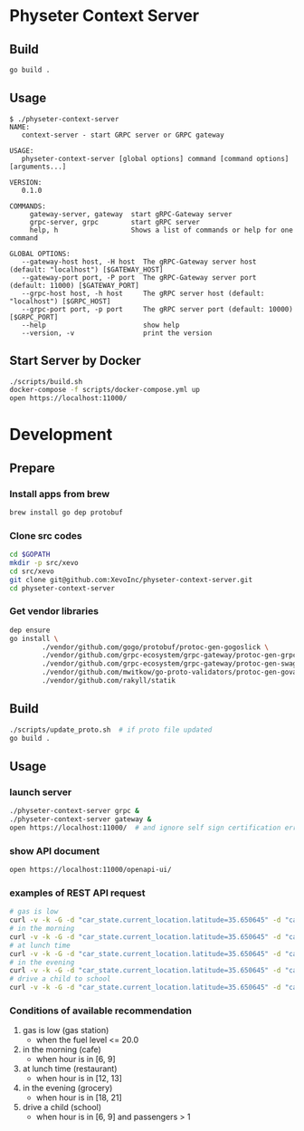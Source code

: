 # Physeter Context Server

## Build

```sh
go build .
```

## Usage

```
$ ./physeter-context-server
NAME:
   context-server - start GRPC server or GRPC gateway

USAGE:
   physeter-context-server [global options] command [command options] [arguments...]

VERSION:
   0.1.0

COMMANDS:
     gateway-server, gateway  start gRPC-Gateway server
     grpc-server, grpc        start gRPC server
     help, h                  Shows a list of commands or help for one command

GLOBAL OPTIONS:
   --gateway-host host, -H host  The gRPC-Gateway server host (default: "localhost") [$GATEWAY_HOST]
   --gateway-port port, -P port  The gRPC-Gateway server port (default: 11000) [$GATEWAY_PORT]
   --grpc-host host, -h host     The gRPC server host (default: "localhost") [$GRPC_HOST]
   --grpc-port port, -p port     The gRPC server port (default: 10000) [$GRPC_PORT]
   --help                        show help
   --version, -v                 print the version
```

## Start Server by Docker

```sh
./scripts/build.sh
docker-compose -f scripts/docker-compose.yml up
open https://localhost:11000/
```

# Development

## Prepare

### Install apps from brew

```sh
brew install go dep protobuf
```

### Clone src codes

```sh
cd $GOPATH
mkdir -p src/xevo
cd src/xevo
git clone git@github.com:XevoInc/physeter-context-server.git
cd physeter-context-server
```

### Get vendor libraries

```sh
dep ensure
go install \
        ./vendor/github.com/gogo/protobuf/protoc-gen-gogoslick \
        ./vendor/github.com/grpc-ecosystem/grpc-gateway/protoc-gen-grpc-gateway \
        ./vendor/github.com/grpc-ecosystem/grpc-gateway/protoc-gen-swagger \
        ./vendor/github.com/mwitkow/go-proto-validators/protoc-gen-govalidators \
        ./vendor/github.com/rakyll/statik
```

## Build

```sh
./scripts/update_proto.sh  # if proto file updated
go build .
```

## Usage

### launch server

```sh
./physeter-context-server grpc &
./physeter-context-server gateway &
open https://localhost:11000/  # and ignore self sign certification error
```

### show API document

```sh
open https://localhost:11000/openapi-ui/
```

### examples of REST API request

```sh
# gas is low
curl -v -k -G -d "car_state.current_location.latitude=35.650645" -d "car_state.current_location.longitude=139.710048" -d "car_state.fuel_level_percentage=10" --data-urlencode "time=2018-05-01T12:30:00+09:00" "https://localhost:11000/api/v1/recommends"
# in the morning
curl -v -k -G -d "car_state.current_location.latitude=35.650645" -d "car_state.current_location.longitude=139.710048" -d "car_state.fuel_level_percentage=50" --data-urlencode "time=2018-05-01T07:30:00+09:00" "https://localhost:11000/api/v1/recommends"
# at lunch time
curl -v -k -G -d "car_state.current_location.latitude=35.650645" -d "car_state.current_location.longitude=139.710048" -d "car_state.fuel_level_percentage=50" --data-urlencode "time=2018-05-01T12:30:00+09:00" "https://localhost:11000/api/v1/recommends"
# in the evening
curl -v -k -G -d "car_state.current_location.latitude=35.650645" -d "car_state.current_location.longitude=139.710048" -d "car_state.fuel_level_percentage=50" --data-urlencode "time=2018-05-01T19:00:00+09:00" "https://localhost:11000/api/v1/recommends"
# drive a child to school
curl -v -k -G -d "car_state.current_location.latitude=35.650645" -d "car_state.current_location.longitude=139.710048" -d "car_state.fuel_level_percentage=50" -d "car_state.number_of_passengers=2" --data-urlencode "time=2018-05-01T07:30:00+09:00" "https://localhost:11000/api/v1/recommends"
```

### Conditions of available recommendation

1. gas is low (gas station)
    - when the fuel level <= 20.0
1. in the morning (cafe)
    - when hour is in [6, 9]
1. at lunch time (restaurant)
    - when hour is in [12, 13]
1. in the evening (grocery)
    - when hour is in [18, 21]
1. drive a child (school)
    - when hour is in [6, 9] and passengers > 1
